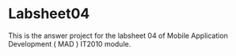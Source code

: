 # Labsheet04
This is the answer project for the labsheet 04 of Mobile Application Development ( MAD ) IT2010 module.
